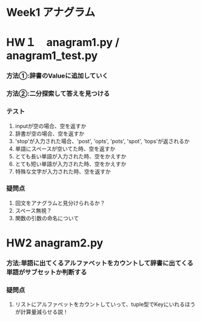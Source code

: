 # Week1 アナグラム

# HW１　anagram1.py / anagram1_test.py
### 方法①:辞書のValueに追加していく
### 方法②:二分探索して答えを見つける
### テスト
1. inputが空の場合、空を返すか
3. 辞書が空の場合、空を返すか
4. 'stop'が入力された場合、'post', 'opts', 'pots', 'spot', 'tops'が返されるか
5. 単語にスペースが空いてた時、空を返すか
6. とても長い単語が入力された時、空をかえすか
7. とても短い単語が入力された時、空をかえすか
8. 特殊な文字が入力された時、空を返すか
### 疑問点
1. 回文をアナグラムと見分けられるか？
2. スペース無視？
3. 関数の引数の命名について  
  

# HW2 anagram2.py
### 方法:単語に出てくるアルファベットをカウントして辞書に出てくる単語がサブセットか判断する
### 疑問点
1. リストにアルファベットをカウントしていって、tuple型でKeyにいれるほうが計算量減らせる説！


